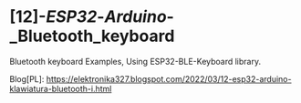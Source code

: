 # [12]-_ESP32_-_Arduino_-_Bluetooth_keyboard

Bluetooth keyboard Examples,
Using ESP32-BLE-Keyboard library.

Blog[PL]:
https://elektronika327.blogspot.com/2022/03/12-esp32-arduino-klawiatura-bluetooth-i.html
